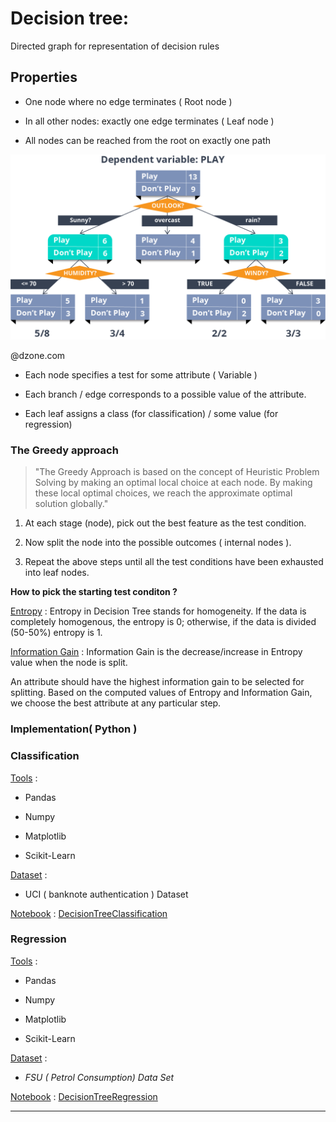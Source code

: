 # Decision tree:

Directed graph for representation of decision rules

## Properties

- One node where no edge terminates ( Root node )

- In all other nodes: exactly one edge terminates ( Leaf node )

- All nodes can be reached from the root on exactly one path

![](./Imgs/Decisiontree.png)

@dzone.com

- Each node specifies a test for some attribute ( Variable )

- Each branch / edge corresponds to a possible value of the attribute.

- Each leaf assigns a class (for classification) / some value (for regression)

### The Greedy approach

> "The Greedy Approach is based on the concept of Heuristic Problem 
> Solving by making an optimal local choice at each node. By making these  local optimal choices, we reach the approximate optimal solution globally."

1. At each stage (node), pick out the best feature as the test condition.

2. Now split the node into the possible outcomes ( internal nodes ).

3. Repeat the above steps until all the test conditions have been exhausted into leaf nodes.

**How to pick the starting test conditon ?**

<u>Entropy</u> : Entropy in Decision Tree stands for homogeneity. If the data is completely homogenous, the entropy is 0; otherwise, if the data is divided (50-50%) entropy is 1.

<u>Information Gain</u> : Information Gain is the decrease/increase in Entropy value when the node is split.

An attribute should have the highest information gain to be selected for splitting. Based on the computed values of Entropy and Information Gain, we choose the best attribute at any particular step.

### Implementation( Python )

### Classification

<u>Tools</u> :

- Pandas

- Numpy

- Matplotlib

- Scikit-Learn

<u>Dataset</u> :

- UCI ( banknote authentication ) Dataset

<u>Notebook</u> : [DecisionTreeClassification](../implementation-ipynb/DecisionTrees/DecisionTreeClassification.ipynb)

### Regression

<u>Tools</u> :

- Pandas

- Numpy

- Matplotlib

- Scikit-Learn

<u>Dataset</u> :

- *FSU ( Petrol Consumption) Data Set*

<u>Notebook</u> : [DecisionTreeRegression](../implementation-ipynb/DecisionTrees/DecisionTreeRegression.ipynb)

****
